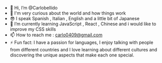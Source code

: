 - 👋 Hi, I’m @Carlobellido
- 👀 I'm very curious about the world and how things work
- 😎 I speak Spanish , Italian , English and a little bit of Japanese
- 🌱 I’m currently learning JavaScript , React , Chinese and i would like to improve my CSS skills 
- 📫 How to reach me  : carlo0409@gmail.com
- ⚡ Fun fact: I have a passion for languages, I enjoy talking with people from different countries and I love learning about different cultures and discovering the unique aspects that make each one special.

<!---
Carlobellido/Carlobellido is a ✨ special ✨ repository because its `README.md` (this file) appears on your GitHub profile.
You can click the Preview link to take a look at your changes.
--->
